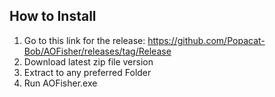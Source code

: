 ## How to Install

1. Go to this link for the release: https://github.com/Popacat-Bob/AOFisher/releases/tag/Release
2. Download latest zip file version
3. Extract to any preferred Folder
4. Run AOFisher.exe
